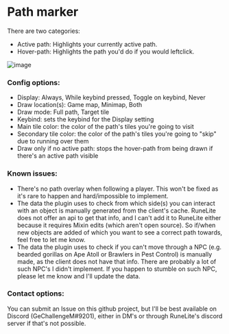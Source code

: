 # Path marker
There are two categories:
- Active path: Highlights your currently active path.
- Hover-path: Highlights the path you'd do if you would leftclick.  

![image](https://user-images.githubusercontent.com/52377234/183302759-365a8b06-7340-4c2b-8a9d-cf776cc1b7bf.png)  
### Config options:
- Display: Always, While keybind pressed, Toggle on keybind, Never
- Draw location(s): Game map, Minimap, Both
- Draw mode: Full path, Target tile
- Keybind: sets the keybind for the Display setting
- Main tile color: the color of the path's tiles you're going to visit
- Secondary tile color: the color of the path's tiles you're going to "skip" due to running over them
- Draw only if no active path: stops the hover-path from being drawn if there's an active path visible
### Known issues:
- There's no path overlay when following a player. This won't be fixed as it's rare to happen and hard/impossible to implement.
- The data the plugin uses to check from which side(s) you can interact with an object is manually generated from the client's cache. RuneLite does not offer an api to get that info, and I can't add it to RuneLite either because it requires Mixin edits (which aren't open source). So if/when new objects are added of which you want to see a correct path towards, feel free to let me know.
- The data the plugin uses to check if you can't move through a NPC (e.g. bearded gorillas on Ape Atoll or Brawlers in Pest Control) is manually made, as the client does not have that info. There are probably a lot of such NPC's I didn't implement. If you happen to stumble on such NPC, please let me know and I'll update the data.
### Contact options:
You can submit an Issue on this github project, but I'll be best available on Discord (GeChallengeM#9201), either in DM's or through RuneLite's discord server if that's not possible.
